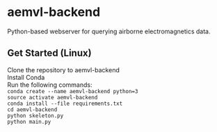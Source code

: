 # aemvl-backend
Python-based webserver for querying airborne electromagnetics data.

## Get Started (Linux)
Clone the repository to aemvl-backend  
Install Conda  
Run the following commands:  
`conda create --name aemvl-backend python=3`  
`source activate aemvl-backend`  
`conda install --file requirements.txt`  
`cd aemvl-backend`  
`python skeleton.py`  
`python main.py`
